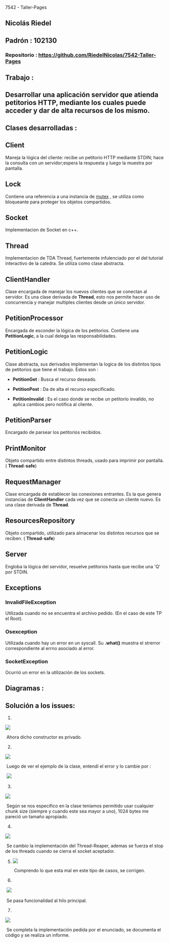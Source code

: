  7542 - Taller-Pages

## Nicolás Riedel

## Padrón : 102130

### Repositorio : https://github.com/RiedelNicolas/7542-Taller-Pages



## Trabajo :

## Desarrollar una aplicación servidor que atienda petitorios HTTP, mediante los cuales puede acceder y dar de alta recursos de los mismo.



## Clases desarrolladas :

## Client

Maneja la lógica del cliente: recibe un petitorio HTTP mediante STDIN; hace la consulta con un servidor;espera la respuesta y luego la muestra por pantalla.

## Lock

Contiene una referencia  a una instancia de  [mutex](http://www.cplusplus.com/reference/mutex/mutex/) , se utiliza como bloqueante para proteger los objetos compartidos.

## Socket

Implementacion de Socket en c++.

## Thread

Implementacion de TDA Thread, fuertemente infulenciado por el del tutorial interactivo de la catedra. Se utiliza como clase abstracta. 

## ClientHandler

Clase encargada de manejar los nuevos clientes que se conectan al servidor. Es una clase derivada de **Thread**, esto nos permite hacer uso de concurrencia y manejar multiples clientes desde un único servidor.

## PetitionProcessor

Encargada de esconder la lógica de los petitorios. Contiene una  **PetitionLogic**, a la cual delega las responsabilidades. 

## PetitionLogic

Clase abstracta, sus derivados implementan la logica de los distintos tipos de petitorios que tiene el trabajo. Estos son : 

- **PetitionGet** :  Busca el recurso deseado.

- **PetitionPost** : Da de alta el recurso especificado.

- **PetitionInvalid** : Es el caso donde se recibe un petitorio invalido, no aplica cambios pero notifica al cliente.

  

## PetitionParser

Encargado de parsear los petitorios recibidos.

## PrintMonitor

Objeto compartido entre distintos threads, usado para imprimir por pantalla. ( **Thread**-**safe**)

## RequestManager

Clase encargada de establecer las conexiones entrantes. Es la que genera instancias de **ClientHandler** cada vez que se conecta un cliente nuevo. Es una clase derivada de  **Thread**.

## **ResourcesRepository**

Objeto compartido, utilizado para almacenar los distintos recursos que se reciben.  ( **Thread**-**safe**)

## **Server**

Engloba la lógica del servidor, resuelve petitorios hasta que recibe una 'Q' por STDIN.

## Exceptions

### InvalidFileException

Utilizada cuando no se encuentra el archivo pedido. (En el caso de este TP el Root).

### Osexception

Utilizada cuando hay un error en un syscall.  Su **.what()** muestra el strerror correspondiente al errno asociado al error. 

### SocketException

Ocurrió un error en la utilización de los sockets.

## Diagramas :



## Solución a los issues:

1.

![](img/Issue1.png)

​		Ahora dicho constructor es privado.

2. 

![](img/Issue2.png)

​	                             Luego de ver el ejemplo de la clase, entendí el error y lo cambie por :  

​                             	![](img/solucion2.png)



3. 

![](img/issue3.png)

​				Según se nos especifico en la clase teníamos permitido usar cualquier chunk size (siempre  y cuando este sea mayor a uno), 1024 bytes me pareció un tamaño  apropiado.

4.

![](img/issue4.png)

​								Se cambio la implementación del Thread-Reaper, ademas se fuerza el stop de los threads cuando se cierra el socket aceptador. 

5. ![](img/issue5.png)

   ​					Comprendo lo que esta mal en este tipo de casos, se corrigen.

   

6.

​							 ![](img/issue6.png)

​							Se pasa funcionalidad al hilo principal.

7.

![](img/issueFinal.png)

​					Se completa la implementación pedida por el enunciado, se documenta el código y se realiza un informe.